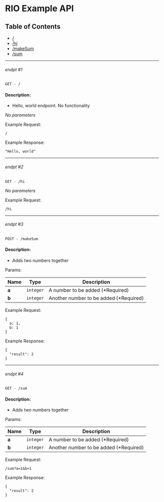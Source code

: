 # RIO Example API

## Table of Contents
- [/](#endpt-1)
- [/hi](#endpt-2)
- [/makeSum](#endpt-3)
- [/sum](#endpt-4)

___
###### endpt #1
```
GET - /
```

#### Description:
- Hello, world endpoint. No functionality

_No parameters_


Example Request:
```
/
```

Example Response:
```
"Hello, world"
```
___
###### endpt #2
```
GET - /hi
```

_No parameters_


Example Request:
```
/hi
```
___
###### endpt #3
```
POST - /makeSum
```

#### Description:
- Adds two numbers together

Params:

| Name | Type | Description |
|--|--|--|
| **a** | `integer` | A number to be added (*Required)
| **b** | `integer` | Another number to be added (*Required)


Example Request:
```
{
  a: 1,
  b: 1
}
```

Example Response:
```
{
  "result": 2
}
```
___
###### endpt #4
```
GET - /sum
```

#### Description:
- Adds two numbers together

Params:

| Name | Type | Description |
|--|--|--|
| **a** | `integer` | A number to be added (*Required)
| **b** | `integer` | Another number to be added (*Required)


Example Request:
```
/sum?a=1&b=1
```

Example Response:
```
{
  "result": 2
}
```
